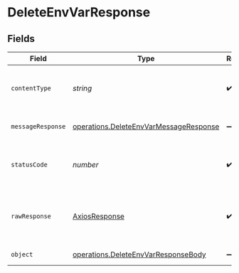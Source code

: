# DeleteEnvVarResponse


## Fields

| Field                                                                                                   | Type                                                                                                    | Required                                                                                                | Description                                                                                             |
| ------------------------------------------------------------------------------------------------------- | ------------------------------------------------------------------------------------------------------- | ------------------------------------------------------------------------------------------------------- | ------------------------------------------------------------------------------------------------------- |
| `contentType`                                                                                           | *string*                                                                                                | :heavy_check_mark:                                                                                      | HTTP response content type for this operation                                                           |
| `messageResponse`                                                                                       | [operations.DeleteEnvVarMessageResponse](../../../sdk/models/operations/deleteenvvarmessageresponse.md) | :heavy_minus_sign:                                                                                      | A confirmation message.                                                                                 |
| `statusCode`                                                                                            | *number*                                                                                                | :heavy_check_mark:                                                                                      | HTTP response status code for this operation                                                            |
| `rawResponse`                                                                                           | [AxiosResponse](https://axios-http.com/docs/res_schema)                                                 | :heavy_check_mark:                                                                                      | Raw HTTP response; suitable for custom response parsing                                                 |
| `object`                                                                                                | [operations.DeleteEnvVarResponseBody](../../../sdk/models/operations/deleteenvvarresponsebody.md)       | :heavy_minus_sign:                                                                                      | Error response.                                                                                         |